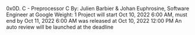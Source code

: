 0x0D. C - Preprocessor
C
 By: Julien Barbier & Johan Euphrosine, Software Engineer at Google
 Weight: 1
 Project will start Oct 10, 2022 6:00 AM, must end by Oct 11, 2022 6:00 AM
 was released at Oct 10, 2022 12:00 PM
 An auto review will be launched at the deadline

